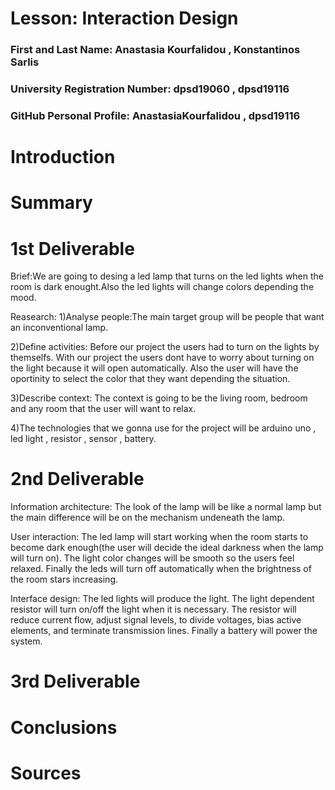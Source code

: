 # Lesson: Interaction Design

### First and Last Name: Anastasia Kourfalidou , Konstantinos Sarlis
### University Registration Number: dpsd19060  , dpsd19116
### GitHub Personal Profile: AnastasiaKourfalidou , dpsd19116

# Introduction

# Summary


# 1st Deliverable
Brief:We are going to desing a led lamp that turns on the led lights when the room is dark enought.Also the led lights will change colors depending the mood.

Reasearch: 
1)Analyse people:The main target group will be people that want an inconventional lamp.

2)Define activities: Before our project the users had to turn on the lights by themselfs. With our project the users dont have to worry about turning on the light because it will open automatically. Also the user will have the oportinity to select the color that they  want depending the situation.

3)Describe context: The context is going to be the living room, bedroom and any room that the user will want to relax.

4)The technologies that we gonna use for the project will be  arduino uno , led light , resistor  , sensor , battery.



# 2nd Deliverable
Information architecture: The look of the lamp will be like a normal lamp but the main difference will be on the mechanism undeneath the lamp.

User interaction: The led lamp will  start working when the room starts to become dark enough(the user will decide the ideal darkness when the lamp will turn on). The light color changes will be smooth so the users feel relaxed. Finally the leds will turn off automatically when the brightness of the room stars increasing.

Interface design: The led lights will produce the light. The light dependent resistor will turn on/off the light when it is necessary. The resistor will   reduce current flow, adjust signal levels, to divide voltages, bias active elements, and terminate transmission lines. Finally a battery will power the system.


# 3rd Deliverable 


# Conclusions


# Sources

